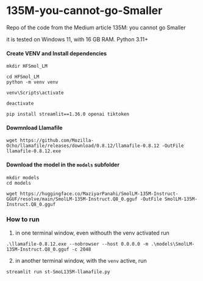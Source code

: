 # 135M-you-cannot-go-Smaller
Repo of the code from the Medium article 135M: you cannot go Smaller



it is tested on Windows 11, with 16 GB RAM. Python 3.11+

#### Create VENV and Install dependencies
```
mkdir HFSmol_LM

cd HFSmol_LM
python -m venv venv

venv\Scripts\activate

deactivate

pip install streamlit==1.36.0 openai tiktoken
```

#### Dowmnload Llamafile
```
wget https://github.com/Mozilla-Ocho/llamafile/releases/download/0.8.12/llamafile-0.8.12 -OutFile llamafile-0.8.12.exe
```

#### Download the model in the `models` subfolder
```
mkdir models
cd models

wget https://huggingface.co/MaziyarPanahi/SmolLM-135M-Instruct-GGUF/resolve/main/SmolLM-135M-Instruct.Q8_0.gguf -OutFile SmolLM-135M-Instruct.Q8_0.gguf
```

### How to run
1. in one terminal window, even withouth the venv activated run
```
.\llamafile-0.8.12.exe --nobrowser --host 0.0.0.0 -m .\models\SmolLM-135M-Instruct.Q8_0.gguf -c 2048
```
2. in another terminal window, with the `venv` active, run
```
streamlit run st-SmoL135M-llamafile.py
```




   
